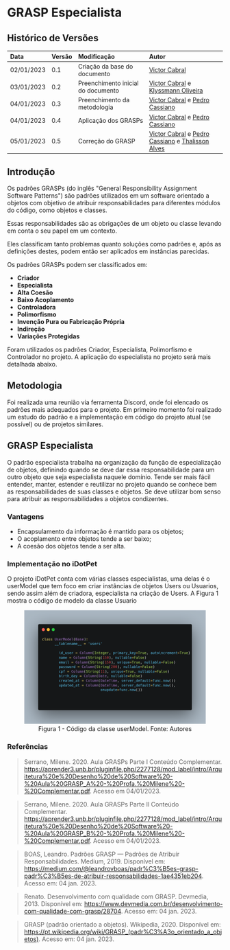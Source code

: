# GRASP Especialista

## Histórico de Versões

| Data | Versão | Modificação | Autor |
| :- | :- | :- | :- |
| 02/01/2023   | 0.1   | Criação da base do documento   | [Victor Cabral](https://github.com/victordscabral) |
| 03/01/2023   | 0.2   | Preenchimento inicial do documento   | [Victor Cabral](https://github.com/victordscabral) e [Klyssmann Oliveira](https://github.com/klyssmannoliveira) |
| 04/01/2023   | 0.3   | Preenchimento da metodologia   | [Victor Cabral](https://github.com/victordscabral) e [Pedro Cassiano](https://github.com/PedroLucasCM) |
| 04/01/2023   | 0.4   | Aplicação dos GRASPs   | [Victor Cabral](https://github.com/victordscabral) e [Pedro Cassiano](https://github.com/PedroLucasCM) |
| 05/01/2023   | 0.5   | Correção do GRASP   | [Victor Cabral](https://github.com/victordscabral) e [Pedro Cassiano](https://github.com/PedroLucasCM) e [Thalisson Alves](https://github.com/Thalisson-Alves)|

## Introdução

Os padrões GRASPs (do inglês "General Responsibility Assignment Software Patterns") são padrões utilizados em um software orientado a objetos com objetivo de atribuir responsabilidades para diferentes módulos do código, como objetos e classes.

Essas responsabilidades são as obrigações de um objeto ou classe levando em conta o seu papel em um contexto.

Eles classificam tanto problemas quanto soluções como padrões e, após as definições destes, podem então ser aplicados em instâncias parecidas.

Os padrões GRASPs podem ser classificados em:

- **Criador**
- **Especialista**
- **Alta Coesão**
- **Baixo Acoplamento**
- **Controladora**
- **Polimorfismo**
- **Invenção Pura ou Fabricação Própria**
- **Indireção**
- **Variações Protegidas**

Foram utilizados os padrões Criador, Especialista, Polimorfismo e Controlador no projeto. A aplicação do especialista no projeto será mais detalhada abaixo.

## Metodologia

Foi realizada uma reunião via ferramenta Discord, onde foi elencado os padrões mais adequados para o projeto. Em primeiro momento foi realizado um estudo do padrão e a implementação em código do projeto atual (se possível) ou de projetos similares.

## GRASP Especialista

O padrão especialista trabalha na organização da função de especialização de objetos, definindo quando se deve dar essa responsabilidade para um outro objeto que seja especialista naquele domínio.
Tende ser mais fácil entender, manter, estender e reutilizar no projeto quando se conhece bem as responsabilidades de suas classes e objetos. Se deve utilizar bom senso para atribuir as responsabilidades a objetos condizentes.
  
### Vantagens
	
- Encapsulamento da informação é mantido para os objetos;
- O acoplamento entre objetos tende a ser baixo;
- A coesão dos objetos tende a ser alta.

### Implementação no iDotPet
O projeto iDotPet conta com várias classes especialistas, uma delas é o userModel que tem foco em criar instâncias de objetos Users ou Usuarios, sendo assim além de criadora, especialista na criação de Users. A Figura 1 mostra o código de modelo da classe Usuario

<figure>
  <img src="https://github.com/UnBArqDsw2022-2/2022.2_G4_IDotPet/blob/master/docs/assets/grasp_especialista/userModel.png?raw=true" alt="Código de userModel"/>
  <figcaption align="center" >Figura 1 - Código da classe userModel. Fonte: Autores </figcaption>
</figure>

### Referências

> Serrano, Milene. 2020. Aula GRASPs Parte I Conteúdo Complementar.  https://aprender3.unb.br/pluginfile.php/2277128/mod_label/intro/Arquitetura%20e%20Desenho%20de%20Software%20-%20Aula%20GRASP_A%20-%20Profa.%20Milene%20-%20Complementar.pdf. Acesso em 04/01/2023.

> Serrano, Milene. 2020. Aula GRASPs Parte II Conteúdo Complementar.  https://aprender3.unb.br/pluginfile.php/2277128/mod_label/intro/Arquitetura%20e%20Desenho%20de%20Software%20-%20Aula%20GRASP_B%20-%20Profa.%20Milene%20-%20Complementar.pdf. Acesso em 04/01/2023.

> BOAS, Leandro. Padrões GRASP — Padrões de Atribuir Responsabilidades. Medium, 2019. Disponível em: <https://medium.com/@leandrovboas/padr%C3%B5es-grasp-padr%C3%B5es-de-atribuir-responsabilidades-1ae4351eb204>. Acesso em: 04 jan. 2023.

> Renato. Desenvolvimento com qualidade com GRASP. Devmedia, 2013. Disponível em: <https://www.devmedia.com.br/desenvolvimento-com-qualidade-com-grasp/28704>. Acesso em: 04 jan. 2023.

> GRASP (padrão orientado a objetos). Wikipedia, 2020. Disponível em: <https://pt.wikipedia.org/wiki/GRASP_(padr%C3%A3o_orientado_a_objetos)>. Acesso em: 04 jan. 2023.
